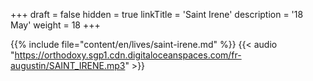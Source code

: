 +++
draft = false
hidden = true
linkTitle = 'Saint Irene'
description = '18 May'
weight = 18
+++

{{% include file="content/en/lives/saint-irene.md" %}}
{{< audio "https://orthodoxy.sgp1.cdn.digitaloceanspaces.com/fr-augustin/SAINT_IRENE.mp3" >}}
